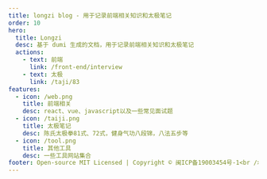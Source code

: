 ```yaml
---
title: longzi blog - 用于记录前端相关知识和太极笔记
order: 10
hero:
  title: Longzi
  desc: 基于 dumi 生成的文档，用于记录前端相关知识和太极笔记
  actions:
    - text: 前端
      link: /front-end/interview
    - text: 太极
      link: /taji/83
features:
  - icon: /web.png
    title: 前端相关
    desc: react、vue、javascript以及一些常见面试题
  - icon: /taiji.png
    title: 太极笔记
    desc: 陈氏太极拳81式、72式，健身气功八段锦，八法五步等
  - icon: /tool.png
    title: 其他工具
    desc: 一些工具网站集合
footer: Open-source MIT Licensed | Copyright © 闽ICP备19003454号-1<br />Powered by self
---
```


<!-- - 前端开发(都是一些集合的入口，点击跳到自己写的文章集合)
  - html
  - css
  - javascript
  - typescript
  - nodejs
  - jenkins
  - linux
- 工具(都是第三方页面的入口，直接跳走的)
  - 去水印小程序
  - 格式转换网站
- 太极
  - 小程序(打开小程序)
  - 八段锦(打开 h5,h5 中引导进入小程序)
  - 八法五步
  - 老架一路
  - 二路 -->
